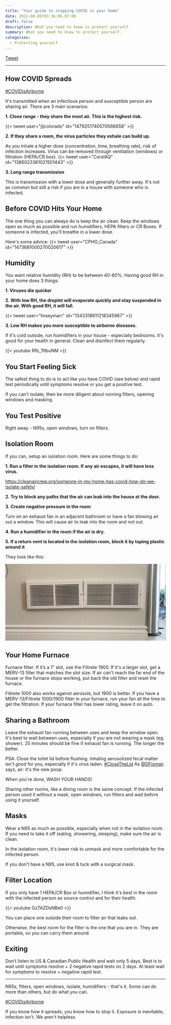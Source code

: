 ```yaml
---
title: "Your guide to stopping COVID in your home"
date: 2022-08-05T03:36:05-07:00
draft: false
description: What you need to know to protect yourself.
summary: What you need to know to protect yourself.
categories:
  - Protecting yourself 
---
```


[Tweet](https://twitter.com/joeyfox85/status/1508527893567131652)

---

## How COVID Spreads
[#COVIDisAirborne](https://twitter.com/hashtag/COVIDisAirborne)

It's transmitted when an infectious person and susceptible person are sharing air. There are 3 main scenarios:

**1. Close range - they share the most air. This is the highest risk.**

{{< tweet user="jljcolorado" id="1479251740570566658" >}}

**2. If they share a room, the virus particles they exhale can build up.**

As you inhale a higher dose (concentration, time, breathing rate), risk of infection increases. Virus can be removed through ventilation (windows) or filtration (HEPA/CR box).
{{< tweet user="CorsIAQ" id="1386023361021501443" >}}

**3. Long range transmission**

This is transmission with a lower dose and generally further away. It's not as common but still a risk if you are in a house with someone who is infected.

## Before COVID Hits Your Home

The one thing you can always do is keep the air clean. Keep the windows open as much as possible and run humidifiers, HEPA filters or CR Boxes. If someone is infected, you'll breathe in a lower dose.

Here's some advice:
{{< tweet user="CPHO_Canada" id="1473681000270020617" >}}

## Humidity

You want relative humidity (RH) to be between 40-60%. Having good RH in your home does 3 things:

**1. Viruses die quicker**

**2. With low RH, the droplet will evaporate quickly and stay suspended in the air. With good RH, it will fall.**

{{< tweet user="linseymarr" id="1343318611218345987" >}}

**3. Low RH makes you more susceptible to airborne diseases.**

If it's cold outside, run humidifiers in your house - especially bedrooms. It's good for your health in general. Clean and disinfect them regularly.

{{< youtube Rfb_TtlbuNM >}}

## You Start Feeling Sick

The safest thing to do is to act like you have COVID (see below) and rapid test periodically until symptoms resolve or you get a positive test.

If you can’t isolate, then be more diligent about running filters, opening windows and masking.

## You Test Positive

Right away - N95s, open windows, turn on filters. 


## Isolation Room
If you can, setup an isolation room.
Here are some things to do:

**1. Run a filter in the isolation room. If any air escapes, it will have less virus.**

https://cleanaircrew.org/someone-in-my-home-has-covid-how-do-we-isolate-safely/

**2. Try to block any paths that the air can leak into the house at the door.**

**3. Create negative pressure in the room**

Turn on an exhaust fan in an adjacent bathroom or have a fan blowing air out a window. This will cause air to leak into the room and not out.

**4. Run a humidifier in the room if the air is dry.**

**5. If a return vent is located in the isolation room, block it by taping plastic around it**

They look like this:

![Picture of HVAC return vent](/return-vent.jpg)

## Your Home Furnace

Furnace filter: If it’s a 1” slot, use the Filtrete 1900. If it's a larger slot, get a MERV-13 filter that matches the slot size. If air can't reach the far end of the house or the furnace stops working, put back the old filter and reset the furnace. 

Filtrete 1000 also works against aerosols, but 1900 is better. If you have a MERV-13/Filtrete 1000/1900 filter in your furnace, run your fan all the time to get the filtration. If your furnace filter has lower rating, leave it on auto.

## Sharing a Bathroom

Leave the exhaust fan running between uses and keep the window open. It's best to wait between uses, especially if you are not wearing a mask (eg. shower). 25 minutes should be fine if exhaust fan is running. The longer the better.

PSA: Close the toilet lid before flushing. Inhaling aerosolized fecal matter isn't good for you, especially if it's virus laden.
[#CloseTheLid](https://twitter.com/hashtag/CloseTheLid)
As [@DFisman](https://twitter.com/DFisman)
 says, air: it's the new poop.

When you're done, WASH YOUR HANDS!

Sharing other rooms, like a dining room is the same concept. If the infected person used it without a mask, open windows, run filters and wait before using it yourself.

## Masks

Wear a N95 as much as possible, especially when not in the isolation room. If you need to take it off (eating, showering, sleeping), make sure the air is clean.

In the isolation room, it's lower risk to unmask and more comfortable for the infected person.

If you don't have a N95, use knot & tuck with a surgical mask.

## Filter Location

If you only have 1 HEPA/CR Box or humidifier, I think it's best in the room with the infected person as source control and for their health.

{{< youtube GzTAZDsNBe0 >}}

You can place one outside their room to filter air that leaks out.

Otherwise, the best room for the filter is the one that you are in. They are portable, so you can carry them around.

## Exiting

Don’t listen to US & Canadian Public Health and wait only 5 days. Best is to wait until symptoms resolve + 2 negative rapid tests on 2 days. At least wait for symptoms to resolve + negative rapid test.

---

N95s, filters, open windows, isolate, humidifiers - that's it.
Some can do more than others, but do what you can.

[#COVIDisAirborne](https://twitter.com/hashtag/COVIDisAirborne)

If you know how it spreads, you know how to stop it.
Exposure is inevitable, infection isn't.
We aren't helpless.